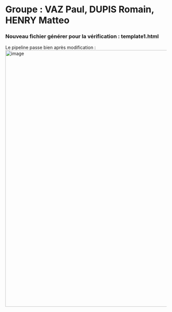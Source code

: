 # Groupe : VAZ Paul, DUPIS Romain, HENRY Matteo

### Nouveau fichier générer pour la vérification : template1.html

Le pipeline passe bien après modification :
<img width="800" alt="image" src="https://github.com/Sufoutou/Int_Atelier-2/assets/95049219/0becd578-cd47-4a55-ad3e-18474de3ec99">


